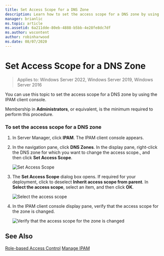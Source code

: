```yaml
---
title: Set Access Scope for a DNS Zone
description: Learn how to set the access scope for a DNS zone by using the IPAM client console.
manager: brianlic
ms.topic: article
ms.assetid: 6a211dde-80eb-4888-b5bb-4e28fe8dc7df
ms.author: wscontent
author: robinharwood
ms.date: 08/07/2020
---
```

# Set Access Scope for a DNS Zone

>Applies to: Windows Server 2022, Windows Server 2019, Windows Server 2016

You can use this topic to set the access scope for a DNS zone by using the IPAM client console.

Membership in **Administrators**, or equivalent, is the minimum required to perform this procedure.

### To set the access scope for a DNS zone

1.  In Server Manager, click  **IPAM**. The IPAM client console appears.

2.  In the navigation pane, click **DNS Zones**. In the display pane, right-click the DNS zone for which you want to change the access scope., and then click **Set Access Scope**.

    ![Set Access Scope](../../media/Set-Access-Scope-for-a-DNS-Zone/ipam_SetAccessScopeOfZone_02.jpg)

3.  The **Set Access Scope** dialog box opens. If required for your deployment, click to deselect **Inherit access scope from parent**. In **Select the access scope**, select an item, and then click **OK**.

    ![Select the access scope](../../media/Set-Access-Scope-for-a-DNS-Zone/ipam_SetAccessScopeOfZone_03.jpg)

4.  In the IPAM client console display pane, verify that the access scope for the zone is changed.

    ![Verify that the access scope for the zone is changed](../../media/Set-Access-Scope-for-a-DNS-Zone/ipam_SetAccessScopeOfZone_04.jpg)

## See Also
[Role-based Access Control](Role-based-Access-Control.md)
[Manage IPAM](Manage-IPAM.md)



